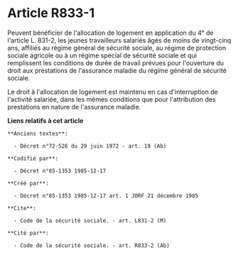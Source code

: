 # Article R833-1

Peuvent bénéficier de l'allocation de logement en application du 4° de l'article L. 831-2, les jeunes travailleurs salariés
âgés de moins de vingt-cinq ans, affiliés au régime général de sécurité sociale, au régime de protection sociale agricole ou
à un régime spécial de sécurité sociale et qui remplissent les conditions de durée de travail prévues pour l'ouverture du
droit aux prestations de l'assurance maladie du régime général de sécurité sociale. 

Le droit à l'allocation de logement est maintenu en cas d'interruption de l'activité salariée, dans les mêmes conditions que
pour l'attribution des prestations en nature de l'assurance maladie.

**Liens relatifs à cet article**

	**Anciens textes**:

	  - Décret n°72-526 du 29 juin 1972 - art. 19 (Ab)

	**Codifié par**:

	  - Décret n°85-1353 1985-12-17

	**Créé par**:

	  - Décret n°85-1353 1985-12-17 art. 1 JORF 21 décembre 1985

	**Cite**:

	  - Code de la sécurité sociale. - art. L831-2 (M)

	**Cité par**:

	  - Code de la sécurité sociale. - art. R833-2 (Ab)
